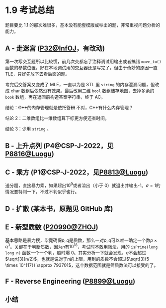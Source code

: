 # 1.9 考试总结

题目要比 1.1 的那次难很多，基本没有能套模版或秒出的题，非常重视问题分析的能力。

## A - 走迷宫 ([P32@InfOJ](http://119.27.163.117/problem/32)，有改动)

第一次写交互题所以比较慌，前几次交都忘了注释调试用输出或者搞错 `move_to()` 函数的参数位置，好在本地调试用的交互器还是写完了，但由于奇妙的原因一直 TLE，只好先放下去看后面的题。

考完后交答案又变成了 MLE，一直以为是 STL 里 `string` 的内存泄漏问题，但改成 char 数组后依然没有效果。最后改用二维 `bool` 数组储存地图，去掉多余的 `book` 数组，再在返回前构造答案字符串，终于 AC。

结论：~~C++的内存管理就是依托答辩~~ 不对，C++有什么内存管理？

结论 2：二维数组比一维数组算下标更方便还省时间。

结论 3：少用 `string` 。

## B - 上升点列 (P4@CSP-J-2022，见[P8816@Luogu](https://www.luogu.com.cn/problem/P8816))

## C - 乘方 (P1@CSP-J-2022，见[P8813@Luogu](https://www.luogu.com.cn/problem/P8813))

送分题，直接暴力乘，如果超出$10^9$或者溢出（小于 0）就退出并输出-1。$a=1$的情况要特判一下，不过不判似乎也行。

## D - 扩散 (某本书，原题见 GitHub 库)

## E - 新型质数 ([P20990@ZHOJ](http://oj.zhtwinkle.cn/p/20990))

基本思路是暴力搜，毕竟确保$p, q$是质数，那么一对$p, q$可以唯一确定一个数$p \times q^3$。关键在于判断质数，因为$n$有$10^{18}$，考试时不敢用筛法，用的 `isPrime(long long n)` 函数一个一个判，超时爆 0。其实分析一下就会发现，$q$不会超过$\sqrt[3]{n/2}$，也就是说对于$n$的上限，用到的质数不会超过$\sqrt[3]{5 \times 10^{17}} \approx 793701$，这个数据范围就是筛质数法可以接受的了。

## F - Reverse Engineering ([P8899@Luogu](https://www.luogu.com.cn/problem/P8899))

## 小结
